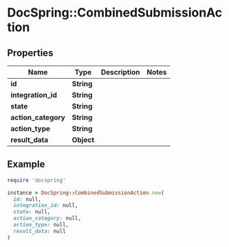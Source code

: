 # DocSpring::CombinedSubmissionAction

## Properties

| Name | Type | Description | Notes |
| ---- | ---- | ----------- | ----- |
| **id** | **String** |  |  |
| **integration_id** | **String** |  |  |
| **state** | **String** |  |  |
| **action_category** | **String** |  |  |
| **action_type** | **String** |  |  |
| **result_data** | **Object** |  |  |

## Example

```ruby
require 'docspring'

instance = DocSpring::CombinedSubmissionAction.new(
  id: null,
  integration_id: null,
  state: null,
  action_category: null,
  action_type: null,
  result_data: null
)
```

